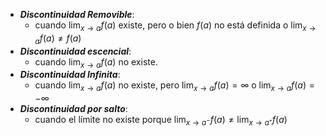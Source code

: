 - ***Discontinuidad Removible***:
	- cuando $\lim_{x→a}f(a)$ existe, pero o bien $f(a)$ no está definida o $\lim_{x→a}f(a)≠f(a)$
- ***Discontinuidad escencial***:
	- cuando $\lim_{x→a}f(a)$ no existe.
- ***Discontinuidad Infinita***:
	- cuando $\lim_{x→a}f(a)$ no existe, pero $\lim_{x→a}f(a)=∞$ o $\lim_{x→a}f(a)=-∞$
- ***Discontinuidad por salto***:
	- cuando el límite no existe porque $\lim_{x→a^-}f(a)≠\lim_{x→a⁺}f(a)$ 